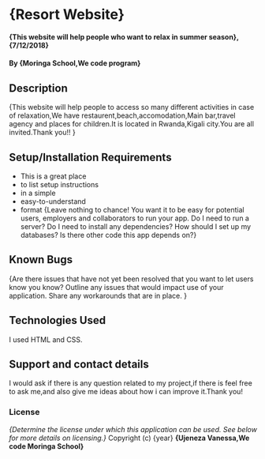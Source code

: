 # {Resort Website}
#### {This website will help people who want to relax in summer season}, {7/12/2018}
#### By **{Moringa School,We code program}**
## Description
{This website will help people to access so many different activities in case of relaxation,We have restaurent,beach,accomodation,Main bar,travel agency and places for children.It is located in Rwanda,Kigali city.You are all invited.Thank you!! }
## Setup/Installation Requirements
* This is a great place
* to list setup instructions
* in a simple
* easy-to-understand
* format
{Leave nothing to chance! You want it to be easy for potential users, employers and collaborators to run your app. Do I need to run a server? Do I need to install any dependencies? How should I set up my databases? Is there other code this app depends on?}
## Known Bugs
{Are there issues that have not yet been resolved that you want to let users know you know? Outline any issues that would impact use of your application. Share any workarounds that are in place. }
## Technologies Used
I used HTML and CSS.
## Support and contact details
I would ask if there is any question related to my project,if there is feel free to ask me,and also give me ideas about how i can improve it.Thank you!
### License
*{Determine the license under which this application can be used.  See below for more details on licensing.}*
Copyright (c) {year} **{Ujeneza Vanessa,We code Moringa School}**
  